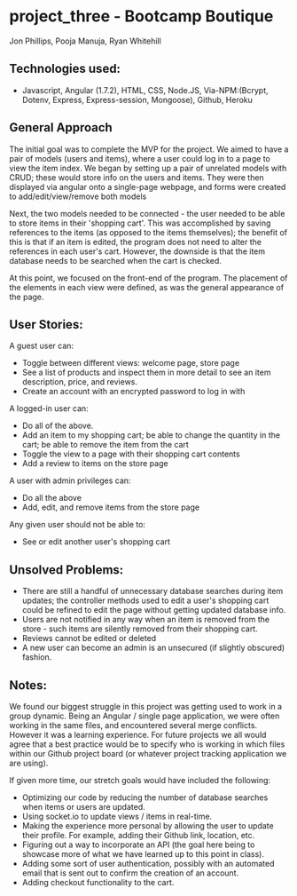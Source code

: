 # project_three - Bootcamp Boutique
Jon Phillips, Pooja Manuja, Ryan Whitehill


## Technologies used:
- Javascript, Angular (1.7.2), HTML, CSS, Node.JS, Via-NPM:(Bcrypt, Dotenv, Express, Express-session, Mongoose), Github, Heroku


## General Approach
The initial goal was to complete the MVP for the project. We aimed to have a pair of models (users and items), where a user could log in to a page to view the item index. We began by setting up a pair of unrelated models with CRUD; these would store info on the users and items. They were then displayed via angular onto a single-page webpage, and forms were created to add/edit/view/remove both models

Next, the two models needed to be connected - the user needed to be able to store items in their 'shopping cart'. This was accomplished by saving references to the items (as opposed to the items themselves); the benefit of this is that if an item is edited, the program does not need to alter the references in each user's cart. However, the downside is that the item database needs to be searched when the cart is checked.

At this point, we focused on the front-end of the program. The placement of the elements in each view were defined, as was the general appearance of the page.


## User Stories:
A guest user can:
  - Toggle between different views: welcome page, store page
  - See a list of products and inspect them in more detail to see an item description, price, and reviews.
  - Create an account with an encrypted password to log in with

A logged-in user can:
  - Do all of the above.
  - Add an item to my shopping cart; be able to change the quantity in the cart; be able to remove the item from the cart
  - Toggle the view to a page with their shopping cart contents
  - Add a review to items on the store page

A user with admin privileges can:
  - Do all the above
  - Add, edit, and remove items from the store page

Any given user should not be able to:
  - See or edit another user's shopping cart


## Unsolved Problems:
- There are still a handful of unnecessary database searches during item updates; the controller methods used to edit a user's shopping cart could be refined to edit the page without getting updated database info.
- Users are not notified in any way when an item is removed from the store - such items are silently removed from their shopping cart.
- Reviews cannot be edited or deleted
- A new user can become an admin is an unsecured (if slightly obscured) fashion.

## Notes:
We found our biggest struggle in this project was getting used to work in a group dynamic. Being an Angular / single page application, we were often working in the same files, and encountered several merge conflicts. However it was a learning experience. For future projects we all would agree that a best practice would be to specify who is working in which files within our Github project board (or whatever project tracking application we are using).

If given more time, our stretch goals would have included the following:
- Optimizing our code by reducing the number of database searches when items or users are updated.
- Using socket.io to update views / items in real-time.
- Making the experience more personal by allowing the user to update their profile. For example, adding their Github link, location, etc.
- Figuring out a way to incorporate an API (the goal here being to showcase more of what we have learned up to this point in class).
- Adding some sort of user authentication, possibly with an automated email that is sent out to confirm the creation of an account.
- Adding checkout functionality to the cart.
